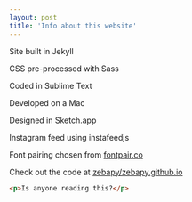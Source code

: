 ```yaml
---
layout: post
title: 'Info about this website'
---
```


Site built in Jekyll

CSS pre-processed with Sass

Coded in Sublime Text

Developed on a Mac

Designed in Sketch.app

Instagram feed using instafeedjs

Font pairing chosen from [fontpair.co](fontpair.co)

Check out the code at [zebapy/zebapy.github.io](http://github.com/zebapy/zebapy.github.io)


```html
<p>Is anyone reading this?</p>
```
